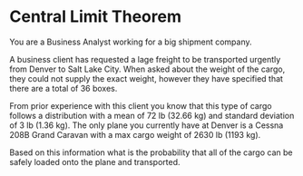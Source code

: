 # Central Limit Theorem

You are a Business Analyst working for a big shipment company.

A business client has requested a lage freight to be transported urgently from Denver to Salt Lake City. When asked about the weight of the cargo, they could not supply the exact weight, however they have specified that there are a total of 36 boxes.

From prior experience with this client you know that this type of cargo follows a distribution with a mean of 72 lb (32.66 kg) and standard deviation of 3 lb (1.36 kg). The only plane you currently have at Denver is a Cessna 208B Grand Caravan with a max cargo weight of 2630 lb (1193 kg).

Based on this information what is the probability that all of the cargo can be safely loaded onto the plane and transported.
